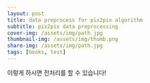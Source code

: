 ```yaml
---
layout: post
title: data preprocess for pix2pix algorithm
subtitle: pix2pix data preprocessing
cover-img: /assets/img/path.jpg
thumbnail-img: /assets/img/thumb.png
share-img: /assets/img/path.jpg
tags: [books, test]
---
```


이렇게 하시면 전처리를 할 수 있습니다!

<script src="https://gist.github.com/ohyoungjae/09a8cc453f6e0496116d34e76b6ca315.js"></script>
